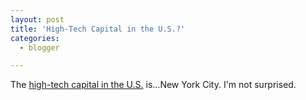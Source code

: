 ```yaml
---
layout: post
title: 'High-Tech Capital in the U.S.?'
categories:
  - blogger

---
```


The <a href="http://bits.blogs.nytimes.com/2008/06/24/the-high-tech-job-capital-isthe-big-apple/">high-tech capital in the U.S.</a> is...New York City. I'm not surprised.
